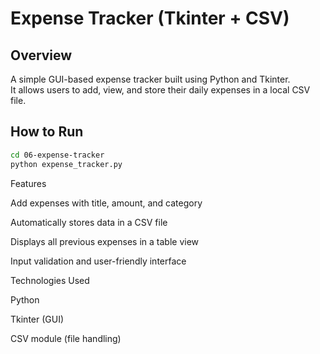 # Expense Tracker (Tkinter + CSV)

## Overview
A simple GUI-based expense tracker built using Python and Tkinter.  
It allows users to add, view, and store their daily expenses in a local CSV file.

## How to Run
```bash
cd 06-expense-tracker
python expense_tracker.py
```

Features

Add expenses with title, amount, and category

Automatically stores data in a CSV file

Displays all previous expenses in a table view

Input validation and user-friendly interface

Technologies Used

Python

Tkinter (GUI)

CSV module (file handling)